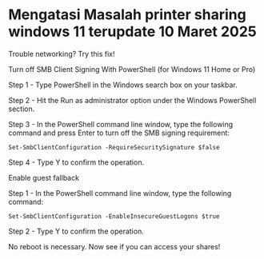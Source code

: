 # Mengatasi Masalah printer sharing windows 11 terupdate 10 Maret 2025

Trouble networking? Try this fix!

Turn off SMB Client Signing With PowerShell (for Windows 11 Home or Pro)

Step 1 - Type PowerShell in the Windows search box on your taskbar.

Step 2 - Hit the Run as administrator option under the Windows PowerShell section.

Step 3 - In the PowerShell command line window, type the following command and press Enter to turn off the SMB signing requirement:
```
Set-SmbClientConfiguration -RequireSecuritySignature $false
```
Step 4 - Type Y to confirm the operation.

Enable guest fallback

Step 1 - In the PowerShell command line window, type the following command:
```
Set-SmbClientConfiguration -EnableInsecureGuestLogons $true
```
Step 2 - Type Y to confirm the operation.

No reboot is necessary. Now see if you can access your shares!
